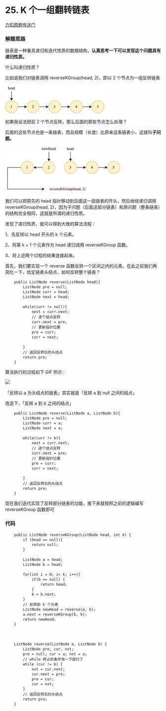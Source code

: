 # 25. K 个一组翻转链表
[力扣原题传送门](https://leetcode-cn.com/problems/reverse-nodes-in-k-group/)

### 解题思路
链表是一种兼具递归和迭代性质的数据结构，<strong>认真思考一下可以发现这个问题具有递归性质。</strong>

什么叫递归性质？

比如说我们对链表调用 reverseKGroup(head, 2)，即以 2 个节点为一组反转链表

<img src="./resources/Q25思路01.png">
  
如果我设法把前 2 个节点反转，那么后面的那些节点怎么处理？
  
后面的这些节点也是一条链表，而且规模（长度）比原来这条链表小，这就叫<strong>子问题。</strong>

<img src="./resources/Q25思路02.png">

我们可以把原先的 head 指针移动到后面这一段链表的开头，然后继续递归调用 reverseKGroup(head, 2)，因为子问题（后面这部分链表）和原问题（整条链表）的结构完全相同，这就是所谓的递归性质。

发现了递归性质，就可以得到大致的算法流程：

1、先反转以 head 开头的 k 个元素。

2、将第 k + 1 个元素作为 head 递归调用 reverseKGroup 函数。

3、将上述两个过程的结果连接起来。

首先，我们要实现一个 reverse 函数反转一个区间之内的元素。在此之前我们再简化一下，给定链表头结点，如何反转整个链表？

```
    public ListNode reverse(ListNode head){
        ListNode pre = null;
        ListNode curr = head;
        ListNode next = head;

        while(curr != null){
            next = curr.next;
            // 逐个结点反转
            curr.next = pre;
            // 更新指针位置
            pre = curr;
            curr = next;

        }
        // 返回反转后的头结点
        return pre;
    }
```

算法执行的过程如下 GIF 所示 : 

<img src="./resources/Q25思路03.gif">

「反转以 a 为头结点的链表」其实就是「反转 a 到 null 之间的结点」

改造下，「反转 a 到 b 之间的结点」

```
    public ListNode reverse(ListNode a, ListNode b){
        ListNode pre = null;
        ListNode curr = a;
        ListNode next = a;

        while(curr != b){
            next = curr.next;
            // 逐个结点反转
            curr.next = pre;
            // 更新指针位置
            pre = curr;
            curr = next;

        }
        // 返回反转后的头结点
        return pre;
    }

```

现在我们迭代实现了反转部分链表的功能，接下来就按照之前的逻辑编写 reverseKGroup 函数即可


### 代码
```
    public ListNode reverseKGroup(ListNode head, int k) {
        if (head == null){
            return null;
        }

        ListNode a = head;
        ListNode b = head;

        for(int i = 0; i< k; i++){
            if(b == null) {
                return head;
            }
            b = b.next;
        }
        // 反转前 k 个元素
        ListNode newHead = reverse(a, b);
        a.next = reverseKGroup(b, k);
        return newHead;
    }



    ListNode reverse(ListNode a, ListNode b) {
        ListNode pre, cur, nxt;
        pre = null; cur = a; nxt = a;
        // while 终止的条件改一下就行了
        while (cur != b) {
            nxt = cur.next;
            cur.next = pre;
            pre = cur;
            cur = nxt;
        }
        // 返回反转后的头结点
        return pre;
    }
```

